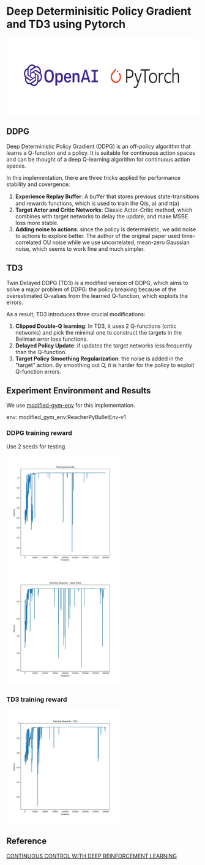 # Deep Determinisitic Policy Gradient and TD3 using Pytorch

<img src="https://github.com/coldhenry/RL-DDPG-and-TD3-Pytorch/blob/main/pic/openai-pytorch.jpg" width="600" height="200" />

## DDPG

Deep Deterministic Policy Gradient (DDPG) is an off-policy algorithm that learns a Q-function and a policy. It is suitable for continuous action spaces and can be thought of a deep Q-learning algorithm for continuous action spaces.

In this implementation, there are three tricks applied for performance stability and covergence:
1. **Experience Replay Buffer**: A buﬀer that stores previous state-transitions and rewards functions, which is used to train the Q(s, a) and π(a)
2. **Target Actor and Critic Networks**: Classic Actor-Critic method, which combines with target networks to delay the update, and make MSBE loss more stable.
3. **Adding noise to actions**: since the policy is deterministic, we add noise to actions to explore better. The author of the original paper used time-correlated OU noise while we use uncorrelated, mean-zero Gaussian noise, which seems to work fine and much simpler.

## TD3

Twin Delayed DDPG (TD3) is a modified version of DDPG, which aims to solve a major problem of DDPG: the policy breaking because of the overestimated Q-values from the learned Q-function, which exploits the errors.

As a result, TD3 introduces three crucial modifications:
1. **Clipped Double-Q learning**: In TD3, it uses 2 Q-functions (critic networks) and pick the minimal one to construct the targets in the Bellman error loss functions.
2. **Delayed Policy Update**: if updates the target networks less frequently than the Q-function.
3. **Target Policy Smoothing Regularization**: the noise is added in the "target" action. By smoothing out Q, it is harder for the policy to exploit Q-function errors.

## Experiment Environment and Results

We use [modified-gym-env](https://github.com/ucsdarclab/pybullet-gym-env.git) for this implementation.

env: modified_gym_env:ReacherPyBulletEnv-v1

### DDPG training reward 
Use 2 seeds for testing

<img src="https://github.com/coldhenry/RL-DDPG-and-TD3-Pytorch/blob/main/pic/Train-Rewards.jpg" width="300" height="300" /><img src="https://github.com/coldhenry/RL-DDPG-and-TD3-Pytorch/blob/main/pic/Train-Rewards-2000.jpg" width="300" height="300" />

### TD3 training reward
<img src="https://github.com/coldhenry/RL-DDPG-and-TD3-Pytorch/blob/main/pic/Train-Rewards- TD3.jpg" width="300" height="300" />

## Reference 
[CONTINUOUS CONTROL WITH DEEP REINFORCEMENT LEARNING](https://arxiv.org/pdf/1509.02971.pdf)
